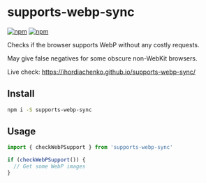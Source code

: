 # supports-webp-sync

[![npm](https://img.shields.io/npm/v/supports-webp-sync.svg)](https://www.npmjs.com/package/supports-webp-sync) [![npm](https://img.shields.io/bundlephobia/minzip/supports-webp-sync)](https://www.npmjs.com/package/supports-webp-sync)



Checks if the browser supports WebP without any costly requests.

May give false negatives for some obscure non-WebKit browsers.

Live check: https://ihordiachenko.github.io/supports-webp-sync/

## Install

```bash
npm i -S supports-webp-sync
```

## Usage

```js
import { checkWebPSupport } from 'supports-webp-sync'

if (checkWebPSupport()) {
  // Get some WebP images
}
```
